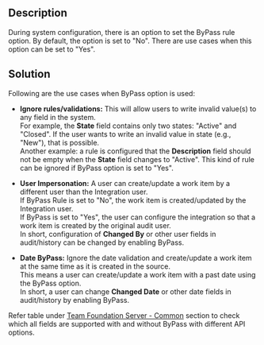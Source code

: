 ## Description

During system configuration, there is an option to set the ByPass rule option. By default, the option is set to "No". There are use cases when this option can be set to "Yes".

## Solution

Following are the use cases when ByPass option is used:

* **Ignore rules/validations:** This will allow users to write invalid value(s) to any field in the system.  
  For example, the **State** field contains only two states: "Active" and "Closed". If the user wants to write an invalid value in state (e.g., "New"), that is possible.  
  Another example: a rule is configured that the **Description** field should not be empty when the **State** field changes to "Active". This kind of rule can be ignored if ByPass option is set to "Yes".

* **User Impersonation:** A user can create/update a work item by a different user than the Integration user.  
  If ByPass Rule is set to "No", the work item is created/updated by the Integration user.  
  If ByPass is set to "Yes", the user can configure the integration so that a work item is created by the original audit user.  
  In short, configuration of **Changed By** or other user fields in audit/history can be changed by enabling ByPass.

* **Date ByPass:** Ignore the date validation and create/update a work item at the same time as it is created in the source.  
  This means a user can create/update a work item with a past date using the ByPass option.  
  In short, a user can change **Changed Date** or other date fields in audit/history by enabling ByPass.

Refer table under [Team Foundation Server - Common](../../../connectors/team-foundation-server.md#known-behaviors-and-limitations) section to check which all fields are supported with and without ByPass with different API options.


